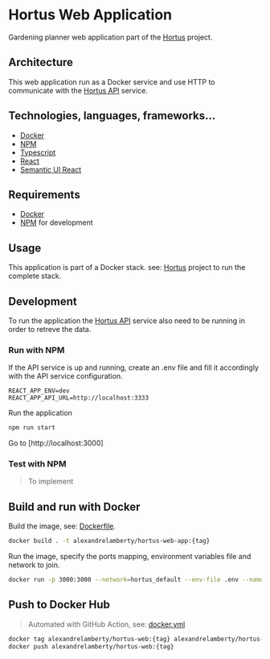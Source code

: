 # Hortus Web Application

Gardening planner web application part of the [Hortus](https://github.com/alexandrelamberty/hortus) project.

## Architecture

This web application run as a Docker service and use HTTP to communicate with the [Hortus API](https://github.com/alexandrelamberty/hortus-api) service.

## Technologies, languages, frameworks...

- [Docker](https://www.docker.com/)
- [NPM](https://www.npmjs.com/)
- [Typescript](https://www.typescriptlang.org/)
- [React](https://reactjs.org/)
- [Semantic UI React](https://react.semantic-ui.com/)

## Requirements

- [Docker](https://www.docker.com/)
- [NPM](https://www.npmjs.com/) for development

## Usage

This application is part of a Docker stack. see:
[Hortus](https://github.com/alexandrelamberty/hortus) project to run the
complete stack.

## Development

To run the application the
[Hortus API](https://github.com/alexandrelamberty/hortus-api) service also need to be running
in order to retreve the data.

### Run with NPM

If the API service is up and running, create an .env file and fill it
accordingly with the API service configuration.

```properties
REACT_APP_ENV=dev
REACT_APP_API_URL=http://localhost:3333
```

Run the application 

```bash
npm run start
```

Go to [http://localhost:3000]

### Test with NPM

> To implement

## Build and run with Docker

Build the image, see: [Dockerfile](./Dockerfile).

```bash
docker build . -t alexandrelamberty/hortus-web-app:{tag}
```

Run the image, specify the ports mapping, environment variables file and
network to join.

```bash
docker run -p 3000:3000 --network=hortus_default --env-file .env --name hortus-web-app -d alexandrelamberty/hortus-web-app:latest
```

## Push to Docker Hub

> Automated with GitHub Action, see: [docker.yml](./.github/workflows/docker.yml)

```bash
docker tag alexandrelamberty/hortus-web:{tag} alexandrelamberty/hortus-web:{tag}
docker push alexandrelamberty/hortus-web:{tag}
```